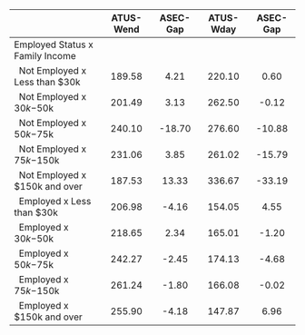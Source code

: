 
|                      |    ATUS-Wend |     ASEC-Gap |    ATUS-Wday |     ASEC-Gap |
| -------------------- | :----------: | :----------: | :----------: | :----------: |
| Employed Status x Family Income |              |              |              |              |
| &nbsp;&nbsp;Not Employed x Less than $30k |       189.58 |         4.21 |       220.10 |         0.60 |
| &nbsp;&nbsp;Not Employed x $30k-$50k |       201.49 |         3.13 |       262.50 |        -0.12 |
| &nbsp;&nbsp;Not Employed x $50k-$75k |       240.10 |       -18.70 |       276.60 |       -10.88 |
| &nbsp;&nbsp;Not Employed x $75k-$150k |       231.06 |         3.85 |       261.02 |       -15.79 |
| &nbsp;&nbsp;Not Employed x $150k and over |       187.53 |        13.33 |       336.67 |       -33.19 |
| &nbsp;&nbsp;Employed x Less than $30k |       206.98 |        -4.16 |       154.05 |         4.55 |
| &nbsp;&nbsp;Employed x $30k-$50k |       218.65 |         2.34 |       165.01 |        -1.20 |
| &nbsp;&nbsp;Employed x $50k-$75k |       242.27 |        -2.45 |       174.13 |        -4.68 |
| &nbsp;&nbsp;Employed x $75k-$150k |       261.24 |        -1.80 |       166.08 |        -0.02 |
| &nbsp;&nbsp;Employed x $150k and over |       255.90 |        -4.18 |       147.87 |         6.96 |

